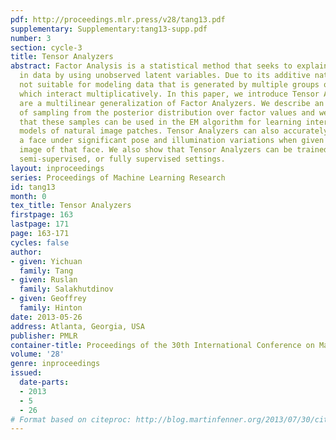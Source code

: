 ```yaml
---
pdf: http://proceedings.mlr.press/v28/tang13.pdf
supplementary: Supplementary:tang13-supp.pdf
number: 3
section: cycle-3
title: Tensor Analyzers
abstract: Factor Analysis is a statistical method that seeks to explain linear variations
  in data by using unobserved latent variables. Due to its additive nature, it is
  not suitable for modeling data that is generated by multiple groups of latent factors
  which interact multiplicatively. In this paper, we introduce Tensor Analyzers which
  are a multilinear generalization of Factor Analyzers. We describe an efficient way
  of sampling from the posterior distribution over factor values and we demonstrate
  that these samples can be used in the EM algorithm for learning interesting mixture
  models of natural image patches. Tensor Analyzers can also accurately recognize
  a face under significant pose and illumination variations when given only one previous
  image of that face. We also show that Tensor Analyzers can be trained in an unsupervised,
  semi-supervised, or fully supervised settings.
layout: inproceedings
series: Proceedings of Machine Learning Research
id: tang13
month: 0
tex_title: Tensor Analyzers
firstpage: 163
lastpage: 171
page: 163-171
cycles: false
author:
- given: Yichuan
  family: Tang
- given: Ruslan
  family: Salakhutdinov
- given: Geoffrey
  family: Hinton
date: 2013-05-26
address: Atlanta, Georgia, USA
publisher: PMLR
container-title: Proceedings of the 30th International Conference on Machine Learning
volume: '28'
genre: inproceedings
issued:
  date-parts:
  - 2013
  - 5
  - 26
# Format based on citeproc: http://blog.martinfenner.org/2013/07/30/citeproc-yaml-for-bibliographies/
---
```


